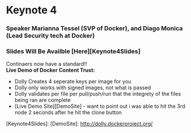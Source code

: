 # Keynote 4
### Speaker Marianna Tessel (SVP of Docker), and Diago Monica (Lead Security tech at Docker)
### Slides Will Be Availble [Here][Keynote4Slides]

Continaers now have a standard!!  
**Live Demo of Docker Content Trust:**
* Dolly Creates 4 seperate keys per image for you
* Dolly only works with signed images, not what is passed
* Dolly validates per file per pull/push/run that the integrety of the files being ran are complete
* [Live Demo Site][DemoSite] - want to point out i was able to hit the 3rd node 2 seconds after he hit the clone button


[Keynote4Slides]: 
[DemoSite]:       http://dolly.dockerproject.org/
